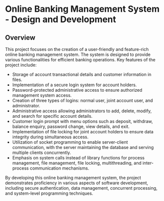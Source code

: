 # Online Banking Management System - Design and Development

## Overview

This project focuses on the creation of a user-friendly and feature-rich online banking management system. The system is designed to provide various functionalities for efficient banking operations. Key features of the project include:

- Storage of account transactional details and customer information in files.
- Implementation of a secure login system for account holders.
- Password-protected administrative access to ensure authorized management system access.
- Creation of three types of logins: normal user, joint account user, and administrator.
- Administrative access allowing administrators to add, delete, modify, and search for specific account details.
- Customer login prompt with menu options such as deposit, withdraw, balance enquiry, password change, view details, and exit.
- Implementation of file locking for joint account holders to ensure data integrity during simultaneous access.
- Utilization of socket programming to enable server-client communication, with the server maintaining the database and serving multiple clients concurrently.
- Emphasis on system calls instead of library functions for process management, file management, file locking, multithreading, and inter-process communication mechanisms.

By developing this online banking management system, the project demonstrates proficiency in various aspects of software development, including secure authentication, data management, concurrent processing, and system-level programming techniques.
